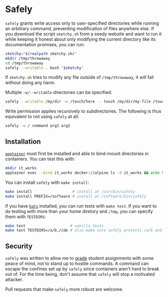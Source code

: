 # Safely

`safely` grants write access only to user-specified directories while running an arbitrary command, preventing modification of files anywhere else. If you download the script `sketchy.sh` from a seedy website and want to run it while keeping it honest about only modifying the current directory like its documentation promises, you can run:

```bash
sketchy="$(realpath sketchy.sh)"
mkdir /tmp/throwaway
cd /tmp/throwaway
safely --writable . bash "$sketchy"
```

If `sketchy.sh` tries to modify any file outside of `/tmp/throwaway`, it will fail without doing any harm.

Multiple `-w/--writable` directories can be specified:

```bash
safely --writable /my/dir -w /touch/here -- touch /my/dir/my-file /touch/here/done
```

Write permission applies recursively to subdirectories. The following is thus equivalent to not using `safely` at all:

```bash
safely -w / command arg1 arg2
```

## Installation

[`apptainer`](https://apptainer.org/docs/user/latest/quick_start.html#quick-installation) must first be installed and able to bind-mount directories in containers. You can test this with:

```bash
mkdir it_works
apptainer exec --bind it_works docker://alpine ls -d it_works && echo SUCCESS || echo FAILURE
```

You can install `safely` with `make install`:

```bash
make install                  # install at /usr/bin/safely
make install PREFIX=/software # install at /software/bin/safely
```

If you have [`bats`](https://bats-core.readthedocs.io/en/stable/index.html) installed, you can run tests with `make test`. If you want to do testing with more than your home diretory and `/tmp`, you can specify them with `TESTDIRS`:

```bash
make test                    # vanilla tests
make test TESTDIRS=/a/b,/cde # also make sure safely protects /a/b and /cde
```

## Security

`safely` was written to allow me to [grade](https://github.com/BYUHPC/grade) student assignments with some peace of mind, not to stand up to hostile commands. A command can escape the confines set up by `safely` since containers aren't hard to break out of. For the time being, don't assume that `safely` will stop a motivated attacker.

Pull requests that make `safely` more robust are welcome.
